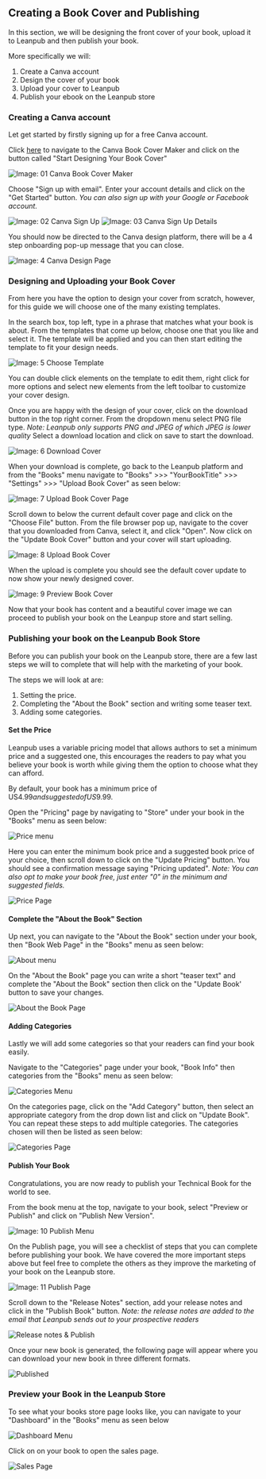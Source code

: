 ## Creating a Book Cover and Publishing

In this section, we will be designing the front cover of your book, upload it to Leanpub and then publish your book.

More specifically we will:

1. Create a Canva account 
2. Design the cover of your book
3. Upload your cover to Leanpub
4. Publish your ebook on the Leanpub store

### Creating a Canva account

Let get started by firstly signing up for a free Canva account.

Click [here](https://www.canva.com/create/book-covers/) to navigate to the Canva Book Cover Maker and click on the button called "Start Designing Your Book Cover"

![**Image: 01** *Canva Book Cover Maker*](https://i.ritzastatic.com/leanpub-guide/03-book-cover-publish/03-01-canva-book-landing.png)

Choose "Sign up with email". Enter your account details and click on the "Get Started" button. *You can also sign up with your Google or Facebook account.*

![**Image: 02** *Canva Sign Up*](https://i.ritzastatic.com/leanpub-guide/03-book-cover-publish/03-02-canva-signup-options.png) ![**Image: 03** *Canva Sign Up Details*](https://i.ritzastatic.com/leanpub-guide/03-book-cover-publish/03-03-create-canva-account.png)

You should now be directed to the Canva design platform, there will be a 4 step onboarding pop-up message that you can close.

![**Image: 4** *Canva Design Page*](https://i.ritzastatic.com/leanpub-guide/03-book-cover-publish/03-04-design-landin-01.png)

### Designing and Uploading your Book Cover

From here you have the option to design your cover from scratch, however, for this guide we will choose one of the many existing templates.

In the search box, top left, type in a phrase that matches what your book is about. From the templates that come up below, choose one that you like and select it. The template will be applied and you can then start editing the template to fit your design needs.

![**Image: 5** *Choose Template*](https://i.ritzastatic.com/leanpub-guide/03-book-cover-publish/03-05-cover-template.png)

You can double click elements on the template to edit them, right click for more options and select new elements from the left toolbar to customize your cover design.

Once you are happy with the design of your cover, click on the download button in the top right corner. From the dropdown menu select PNG file type. *Note: Leanpub only supports PNG and JPEG of which JPEG is lower quality* Select a download location and click on save to start the download.

![**Image: 6** *Download Cover*](https://i.ritzastatic.com/leanpub-guide/03-book-cover-publish/03-06-download-cover.png)

When your download is complete, go back to the Leanpub platform and from the "Books" menu navigate to "Books" >>> "YourBookTitle" >>> "Settings" >>> "Upload Book Cover"   as seen below:

![**Image: 7** *Upload Book Cover Page*](https://i.ritzastatic.com/leanpub-guide/03-book-cover-publish/03-07-cover-upload-page.png)

Scroll down to below the current default cover page and click on the "Choose File" button. From the file browser pop up, navigate to the cover that you downloaded from Canva, select it, and click "Open". Now click on the "Update Book Cover" button and your cover will start uploading.

![**Image: 8** *Upload Book Cover*](https://i.ritzastatic.com/leanpub-guide/03-book-cover-publish/03-08-uplaod-cover.png)

When the upload is complete you should see the default cover update to now show your newly designed cover.

![**Image: 9** *Preview Book Cover*](https://i.ritzastatic.com/leanpub-guide/03-book-cover-publish/03-09-cover-updated.png)

Now that your book has content and a beautiful cover image we can proceed to publish your book on the Leanpup store and start selling.

### Publishing your book on the Leanpub Book Store

Before you can publish your book on the Leanpub store, there are a few last steps we will to complete that will help with the marketing of your book.

The steps we will look at are:

1. Setting the price.
2. Completing the "About the Book" section and writing some teaser text.
3. Adding some categories.

#### Set the Price 

Leanpub uses a variable pricing model that allows authors to set a minimum price and a suggested one, this encourages the readers to pay what you believe your book is worth while giving them the option to choose what they can afford.

By default, your book has a minimum price of US$4.99 and suggested of US$9.99.

Open the "Pricing" page by navigating to "Store" under your book in the "Books" menu as seen below:

![Price menu](https://i.ritzastatic.com/leanpub-guide/03-book-cover-publish/03-13-lp-price-menu.png)

Here you can enter the minimum book price and a suggested book price of your choice, then scroll down to click on the "Update Pricing" button. You should see a confirmation message saying "Pricing updated". *Note: You can also opt to make your book free, just enter "0" in the minimum and suggested fields.*

![Price Page](https://i.ritzastatic.com/leanpub-guide/03-book-cover-publish/03-12-lp-price-page.png)

#### Complete the "About the Book" Section
Up next, you can navigate to the "About the Book" section under your book, then "Book Web Page" in the "Books" menu as seen below:

![About menu](https://i.ritzastatic.com/leanpub-guide/03-book-cover-publish/03-14-book-details-menu.png)

On the "About the Book" page you can write a short "teaser text" and complete the "About the Book" section then click on the "Update Book' button to save your changes.

![About the Book Page](https://i.ritzastatic.com/leanpub-guide/03-book-cover-publish/03-15-about-page.png)

#### Adding Categories

Lastly we will add some categories so that your readers can find your book easily.

Navigate to the "Categories" page under your book, "Book Info" then categories from the "Books" menu as seen below:

![Categories Menu](https://i.ritzastatic.com/leanpub-guide/03-book-cover-publish/03-16-categories-menu.png)

On the categories page, click on the "Add Category" button, then select an appropriate category from the drop down list and click on "Update Book". You can repeat these steps to add multiple categories. The categories chosen will then be listed as seen below: 

![Categories Page](https://i.ritzastatic.com/leanpub-guide/03-book-cover-publish/03-17-categories-page.png)

#### Publish Your Book

Congratulations, you are now ready to publish your Technical Book for the world to see. 

From the book menu at the top, navigate to your book, select "Preview or Publish" and click on "Publish New Version". 

![**Image: 10** *Publish Menu*](https://i.ritzastatic.com/leanpub-guide/03-book-cover-publish/03-10-Publish-Menu.png)

On the Publish page, you will see a checklist of steps that you can complete before publishing your book. We have covered the more important steps above but feel free to complete the others as they improve the marketing of your book on the Leanpub store.

![**Image: 11** *Publish Page*](https://i.ritzastatic.com/leanpub-guide/03-book-cover-publish/03-11-lp-publish-page.png)

Scroll down to the "Release Notes" section, add your release notes and click in the "Publish Book" button. *Note: the release notes are added to the email that Leanpub sends out to your prospective readers*

![Release notes & Publish](https://i.ritzastatic.com/leanpub-guide/03-book-cover-publish/03-17-release-notes-publish.png)

Once your new book is generated, the following page will appear where you can download your new book in three different formats.

![Published](https://i.ritzastatic.com/leanpub-guide/03-book-cover-publish/03-18-published-download.png)

### Preview your Book in the Leanpub Store

To see what your books store page looks like, you can navigate to your "Dashboard" in the "Books" menu as seen below

![Dashboard Menu](https://i.ritzastatic.com/leanpub-guide/03-book-cover-publish/03-19-dashboard.png)

Click on on your book to open the sales page.

![Sales Page](https://i.ritzastatic.com/leanpub-guide/03-book-cover-publish/03-20-sales-page.png)

